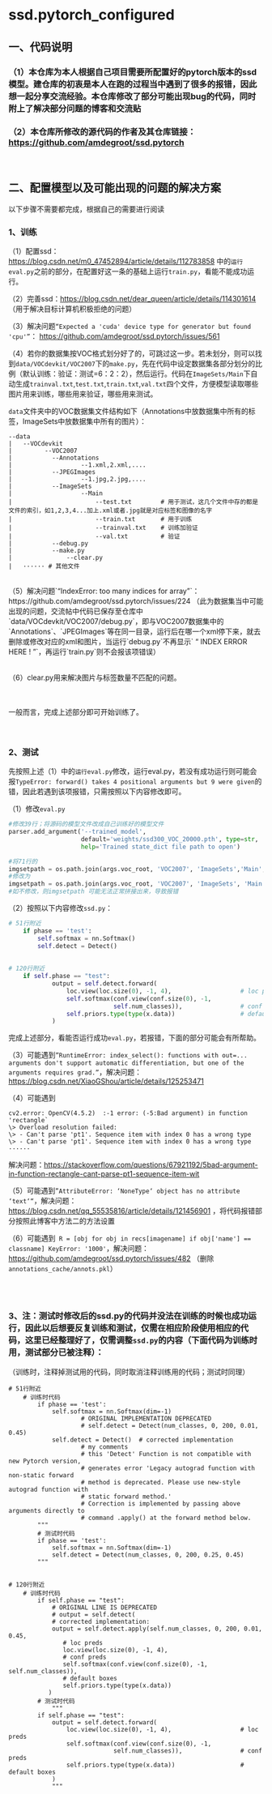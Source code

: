 # ssd.pytorch_configured

## 一、代码说明



### （1）本仓库为本人根据自己项目需要所配置好的pytorch版本的ssd模型。建仓库的初衷是本人在跑的过程当中遇到了很多的报错，因此想一起分享交流经验。本仓库修改了部分可能出现bug的代码，同时附上了解决部分问题的博客和交流贴



### （2）本仓库所修改的源代码的作者及其仓库链接：https://github.com/amdegroot/ssd.pytorch

<br/>

## 二、配置模型以及可能出现的问题的解决方案



以下步骤不需要都完成，根据自己的需要进行阅读



### 1、训练



（1）配置ssd：https://blog.csdn.net/m0_47452894/article/details/112783858 中的`运行eval.py`之前的部分，在配置好这一条的基础上运行`train.py`，看能不能成功运行。
  <br/>

（2）完善ssd：https://blog.csdn.net/dear_queen/article/details/114301614   （用于解决目标计算机积极拒绝的问题）
  <br/>

（3）解决问题`“Expected a 'cuda' device type for generator but found 'cpu'”`： https://github.com/amdegroot/ssd.pytorch/issues/561
  <br/>
  
（4）若你的数据集按VOC格式划分好了的，可跳过这一步。若未划分，则可以找到`data/VOCdevkit/VOC2007`下的`make.py`，先在代码中设定数据集各部分划分的比例（默认训练：验证：测试=6：2：2），然后运行。代码在`ImageSets/Main`下自动生成`trainval.txt`,`test.txt`,`train.txt`,`val.txt`四个文件，方便模型读取哪些图片用来训练，哪些用来验证，哪些用来测试。

`data`文件夹中的VOC数据集文件结构如下（Annotations中放数据集中所有的标签，ImageSets中放数据集中所有的图片）：
```
--data
|   --VOCdevkit
|   	  --VOC2007
|        	--Annotations
|             		--1.xml,2.xml,....
|        	--JPEGImages
|             		--1.jpg,2.jpg,....
|        	--ImageSets
|             		--Main
|                 	    --test.txt        # 用于测试，这几个文件中存的都是文件的索引，如1,2,3,4...加上.xml或者.jpg就是对应标签和图像的名字
|                 	    --train.txt       # 用于训练
|                 	    --trainval.txt    # 训练加验证
|                 	    --val.txt         # 验证
|        	--debug.py
|        	--make.py
|               --clear.py
|   ······ # 其他文件
```
<br/>
（5）解决问题`“IndexError: too many indices for array”`： https://github.com/amdegroot/ssd.pytorch/issues/224  （此为数据集当中可能出现的问题，交流帖中代码已保存至仓库中`data/VOCdevkit/VOC2007/debug.py`，即与VOC2007数据集中的`Annotations`、`JPEGImages`等在同一目录，运行后在哪一个xml停下来，就去删除或修改对应的xml和图片，当运行`debug.py`不再显示` “ INDEX ERROR HERE ! ”`，再运行`train.py`则不会报该项错误） <br/><br/>

（6）clear.py用来解决图片与标签数量不匹配的问题。
<br/><br/><br/>

一般而言，完成上述部分即可开始训练了。
<br/>
<br/>
<br/>
### 2、测试

先按照上述（1）中的`运行eval.py`修改，运行eval.py，若没有成功运行则可能会报`TypeError: forward() takes 4 positional arguments but 9 were given`的错，因此若遇到该项报错，只需按照以下内容修改即可。


（1）修改`eval.py`

```python
#修改39行；将源码的模型文件改成自己训练好的模型文件
parser.add_argument('--trained_model',
                    default='weights/ssd300_VOC_20000.pth', type=str, 
                    help='Trained state_dict file path to open')

#将71行的
imgsetpath = os.path.join(args.voc_root, 'VOC2007', 'ImageSets','Main', '{:s}.txt')
#修改为
imgsetpath = os.path.join(args.voc_root, 'VOC2007', 'ImageSets', 'Main') + os.sep + '{:s}.txt'
#如不修改，则imgsetpath 可能无法正常拼接出来，导致报错

```



（2）按照以下内容修改`ssd.py`：

```python
# 51行附近
	if phase == 'test':
     	self.softmax = nn.Softmax()
     	self.detect = Detect()
        
        
# 120行附近        
    if self.phase == "test":
            output = self.detect.forward(
                loc.view(loc.size(0), -1, 4),                   # loc preds
                self.softmax(conf.view(conf.size(0), -1,
                             self.num_classes)),                # conf preds
                self.priors.type(type(x.data))                  # default boxes
            )
```


完成上述部分，看能否运行成功`eval.py`，若报错，下面的部分可能会有所帮助。


（3）可能遇到`”RuntimeError: index_select(): functions with out=... arguments don't support automatic differentiation, but one of the arguments requires grad.”`，解决问题：https://blog.csdn.net/XiaoGShou/article/details/125253471
<br/>


（4）可能遇到
```
cv2.error: OpenCV(4.5.2)  :-1 error: (-5:Bad argument) in function 'rectangle`
\> Overload resolution failed:
\> - Can't parse 'pt1'. Sequence item with index 0 has a wrong type
\> - Can't parse 'pt1'. Sequence item with index 0 has a wrong type
······
```

解决问题：https://stackoverflow.com/questions/67921192/5bad-argument-in-function-rectangle-cant-parse-pt1-sequence-item-wit
<br/>


（5）可能遇到`”AttributeError: ‘NoneType‘ object has no attribute ‘text‘“`，解决问题：https://blog.csdn.net/qq_55535816/article/details/121456901 ，将代码报错部分按照此博客中方法二的方法设置

（6）可能遇到` R = [obj for obj in recs[imagename] if obj['name'] == classname] KeyError: '1000'`，解决问题：https://github.com/amdegroot/ssd.pytorch/issues/482 （删除`annotations_cache/annots.pkl`）

<br/><br/>
### 3、注：测试时修改后的ssd.py的代码并没法在训练的时候也成功运行，因此以后想要反复训练和测试，仅需在相应阶段使用相应的代码，这里已经整理好了，仅需调整`ssd.py`的内容（下面代码为训练时用，测试部分已被注释）：

（训练时，注释掉测试用的代码，同时取消注释训练用的代码；测试时同理）

```
# 51行附近
	# 训练时代码
        if phase == 'test':
            self.softmax = nn.Softmax(dim=-1)
                    # ORIGINAL IMPLEMENTATION DEPRECATED
                    # self.detect = Detect(num_classes, 0, 200, 0.01, 0.45)
            self.detect = Detect()  # corrected implementation
                    # my comments
                    # this 'Detect' Function is not compatible with new Pytorch version,
                    # generates error 'Legacy autograd function with non-static forward
                    # method is deprecated. Please use new-style autograd function with
                    # static forward method.'
                    # Correction is implemented by passing above arguments directly to
                    # command .apply() at the forward method below.
        """
        # 测试时代码
        if phase == 'test':
            self.softmax = nn.Softmax(dim=-1)
            self.detect = Detect(num_classes, 0, 200, 0.25, 0.45)
        """


# 120行附近
	# 训练时代码
        if self.phase == "test":
            # ORIGINAL LINE IS DEPRECATED
            # output = self.detect(
            # corrected implementation:
            output = self.detect.apply(self.num_classes, 0, 200, 0.01, 0.45,
               # loc preds
               loc.view(loc.size(0), -1, 4),
               # conf preds
               self.softmax(conf.view(conf.size(0), -1, self.num_classes)),
               # default boxes
               self.priors.type(type(x.data))
           )
        # 测试时代码
            """
        if self.phase == "test":
            output = self.detect.forward(
                loc.view(loc.size(0), -1, 4),                   # loc preds
                self.softmax(conf.view(conf.size(0), -1,
                             self.num_classes)),                # conf preds
                self.priors.type(type(x.data))                  # default boxes
            )
            """ 
```
